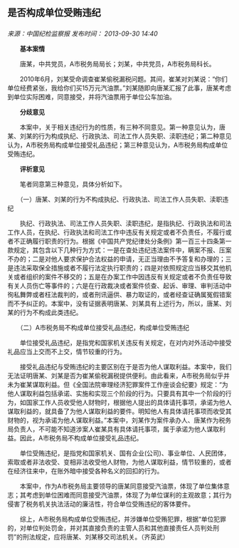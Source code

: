 ## 是否构成单位受贿违纪

### 

_来源：中国纪检监察报_ _发布时间： 2013-09-30 14:40_

　　**基本案情**

　　唐某，中共党员，A市税务局局长；刘某，中共党员，A市税务局科长。

　　2010年6月，刘某受命调查崔某偷税漏税问题。其间，崔某对刘某说：“你们单位经费紧张，我给你们买15万元汽油票。”刘某随即向唐某汇报了此事，唐某考虑到单位实际困难，同意接受，并将汽油票用于单位公车加油。

　　**分歧意见**

　　本案中，关于相关违纪行为的性质，有三种不同意见。第一种意见认为，唐某、刘某的行为构成执纪、行政执法、司法工作人员失职、渎职违纪；第二种意见认为，A市税务局构成单位接受礼品违纪；第三种意见认为，A市税务局构成单位受贿违纪。

　　**评析意见**

　　笔者同意第三种意见，具体分析如下。

　　（一）唐某、刘某的行为不构成执纪、行政执法、司法工作人员失职、渎职违纪

　　执纪、行政执法、司法工作人员失职、渎职违纪，是指执纪、行政执法和司法工作人员，在执纪、行政执法和司法工作中违反有关规定或者不负责任，不履行或者不正确履行职责的行为。根据《中国共产党纪律处分条例》第一百三十四条第一款规定，其包含以下几种行为方式：一是在查处违纪违法案件中，瞒案不报、压案不办的；二是对他人要求保护合法权益的申请，无正当理由不予答复和办理的；三是违法采取保全措施或者不履行法定执行职责的；四是对依照规定应当移交其他机关或者组织的案件不移交的；五是在办案工作中因违反有关规定或者不负责任导致有关人员伤亡等事件的；六是在行政裁决或者案件侦查、起诉、审理、审判活动中徇私舞弊或者枉法裁判的，或者刑讯逼供、暴力取证的，或者经查证确属冤假错案而不予纠正的。本案中，没有证据表明唐某、刘某具有上述行为，所以，唐某、刘某的行为不构成此类违纪。

　　（二）A市税务局不构成单位接受礼品违纪，构成单位受贿违纪

　　单位接受礼品违纪，是指党和国家机关违反有关规定，在对内对外活动中接受礼品应当上交而不上交，情节较重的行为。

　　接受礼品违纪与受贿违纪的主要区别在于是否为他人谋取利益。本案中，我们无法证明唐某、刘某是否为崔某偷税漏税提供便利。由此看来，A市税务局似乎并未为崔某谋取利益。但《全国法院审理经济犯罪案件工作座谈会纪要》规定：“为他人谋取利益包括承诺、实施和实现三个阶段的行为。只要具有其中一个阶段的行为，如国家工作人员收受他人财物时，根据他人提出的具体请托事项，承诺为他人谋取利益的，就具备了为他人谋取利益的要件。明知他人有具体请托事项而收受其财物的，视为承诺为他人谋取利益。”本案中，刘某作为案件承办人、唐某作为税务局负责人，不可能不知道涉案人崔某具有具体请托事项，属于承诺为他人谋取利益。因此，A市税务局不构成单位接受礼品违纪。

　　单位受贿违纪，是指党和国家机关、国有企业(公司)、事业单位、人民团体，索取或者非法收受、变相非法收受他人财物，为他人谋取利益，情节较重的，或者在经济往来中，在账外暗中接受各种名义的回扣的行为。

　　本案中，作为A市税务局主要领导的唐某同意接受汽油票，体现了单位集体意志；其考虑到单位困难而同意接受汽油票，体现了为单位谋利的主观故意；其行为侵害了税务机关执法活动的廉洁性，符合单位受贿违纪的客体要件。

　　综上，A市税务局构成单位受贿违纪，并涉嫌单位受贿犯罪，根据“单位犯罪的，对单位判处罚金，并对其直接负责的主管人员和其他直接责任人员判处刑罚”的刑法规定，应将唐某、刘某移交司法机关。（齐英武）